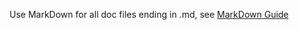 Use MarkDown for all doc files ending in .md, see [MarkDown Guide](https://guides.github.com/features/mastering-markdown/)
